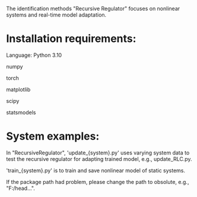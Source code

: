 The identification methods "Recursive Regulator" focuses on nonlinear systems and real-time model adaptation.


# Installation requirements:

Language: Python 3.10

numpy 

torch 

matplotlib

scipy

statsmodels

# System examples:

In "RecursiveRegulator", 'update_{system}.py' uses varying system data to test the recursive regulator for adapting trained model, e.g., update_RLC.py. 

'train_{system}.py' is to train and save nonlinear model of static systems.

If the package path had problem, please change the path to obsolute, e.g., "F:/head...". 

